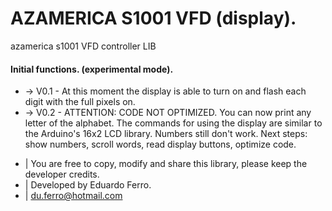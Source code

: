 # AZAMERICA S1001 VFD (display).
azamerica s1001 VFD controller LIB

#### Initial functions. (experimental mode).
- -> V0.1 - At this moment the display is able to turn on and flash each digit with the full pixels on.
- -> V0.2 - ATTENTION: CODE NOT OPTIMIZED. You can now print any letter of the alphabet. The commands for
 using the display are similar to the Arduino's 16x2 LCD library. Numbers still don't work. Next steps: show
 numbers, scroll words, read display buttons, optimize code.



 * | You are free to copy, modify and share this library, please keep the developer credits.
 * | Developed by Eduardo Ferro.
 * | du.ferro@hotmail.com
